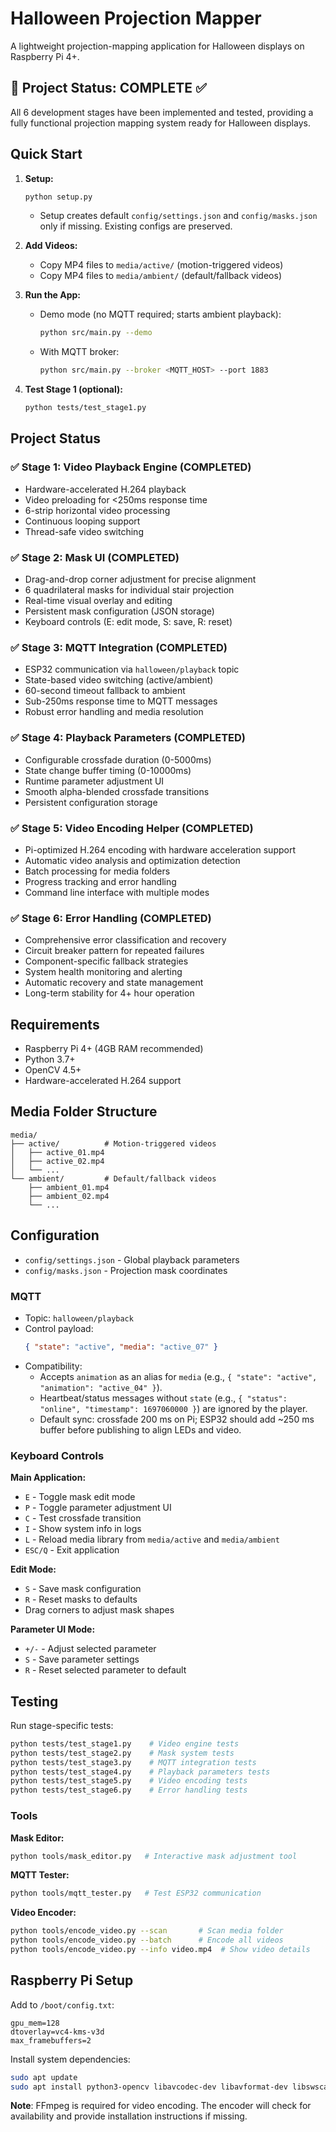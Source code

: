 # Halloween Projection Mapper

A lightweight projection-mapping application for Halloween displays on Raspberry Pi 4+.

## 🎃 Project Status: **COMPLETE** ✅

All 6 development stages have been implemented and tested, providing a fully functional projection mapping system ready for Halloween displays.

## Quick Start

1. **Setup:**
   ```bash
   python setup.py
   ```
   - Setup creates default `config/settings.json` and `config/masks.json` only if missing. Existing configs are preserved.

2. **Add Videos:**
   - Copy MP4 files to `media/active/` (motion-triggered videos)
   - Copy MP4 files to `media/ambient/` (default/fallback videos)

3. **Run the App:**
   - Demo mode (no MQTT required; starts ambient playback):
     ```bash
     python src/main.py --demo
     ```
   - With MQTT broker:
     ```bash
     python src/main.py --broker <MQTT_HOST> --port 1883
     ```

4. **Test Stage 1 (optional):**
   ```bash
   python tests/test_stage1.py
   ```

## Project Status

### ✅ Stage 1: Video Playback Engine (COMPLETED)
- Hardware-accelerated H.264 playback
- Video preloading for <250ms response time
- 6-strip horizontal video processing
- Continuous looping support
- Thread-safe video switching

### ✅ Stage 2: Mask UI (COMPLETED)
- Drag-and-drop corner adjustment for precise alignment
- 6 quadrilateral masks for individual stair projection
- Real-time visual overlay and editing
- Persistent mask configuration (JSON storage)
- Keyboard controls (E: edit mode, S: save, R: reset)

### ✅ Stage 3: MQTT Integration (COMPLETED)
- ESP32 communication via `halloween/playback` topic
- State-based video switching (active/ambient)
- 60-second timeout fallback to ambient
- Sub-250ms response time to MQTT messages
- Robust error handling and media resolution

### ✅ Stage 4: Playback Parameters (COMPLETED)
- Configurable crossfade duration (0-5000ms)
- State change buffer timing (0-10000ms)
- Runtime parameter adjustment UI
- Smooth alpha-blended crossfade transitions
- Persistent configuration storage

### ✅ Stage 5: Video Encoding Helper (COMPLETED)
- Pi-optimized H.264 encoding with hardware acceleration support
- Automatic video analysis and optimization detection
- Batch processing for media folders
- Progress tracking and error handling
- Command line interface with multiple modes

### ✅ Stage 6: Error Handling (COMPLETED)
- Comprehensive error classification and recovery
- Circuit breaker pattern for repeated failures
- Component-specific fallback strategies
- System health monitoring and alerting
- Automatic recovery and state management
- Long-term stability for 4+ hour operation

## Requirements

- Raspberry Pi 4+ (4GB RAM recommended)
- Python 3.7+
- OpenCV 4.5+
- Hardware-accelerated H.264 support

## Media Folder Structure

```
media/
├── active/          # Motion-triggered videos
│   ├── active_01.mp4
│   ├── active_02.mp4
│   └── ...
└── ambient/         # Default/fallback videos
    ├── ambient_01.mp4
    ├── ambient_02.mp4
    └── ...
```

## Configuration

- `config/settings.json` - Global playback parameters
- `config/masks.json` - Projection mask coordinates

### MQTT

- Topic: `halloween/playback`
- Control payload:
  ```json
  { "state": "active", "media": "active_07" }
  ```
- Compatibility:
  - Accepts `animation` as an alias for `media` (e.g., `{ "state": "active", "animation": "active_04" }`).
  - Heartbeat/status messages without `state` (e.g., `{ "status": "online", "timestamp": 1697060000 }`) are ignored by the player.
  - Default sync: crossfade 200 ms on Pi; ESP32 should add ~250 ms buffer before publishing to align LEDs and video.

### Keyboard Controls

**Main Application:**
- `E` - Toggle mask edit mode
- `P` - Toggle parameter adjustment UI
- `C` - Test crossfade transition
- `I` - Show system info in logs
- `L` - Reload media library from `media/active` and `media/ambient`
- `ESC/Q` - Exit application

**Edit Mode:**
- `S` - Save mask configuration
- `R` - Reset masks to defaults
- Drag corners to adjust mask shapes

**Parameter UI Mode:**
- `+/-` - Adjust selected parameter
- `S` - Save parameter settings
- `R` - Reset selected parameter to default

## Testing

Run stage-specific tests:
```bash
python tests/test_stage1.py    # Video engine tests
python tests/test_stage2.py    # Mask system tests
python tests/test_stage3.py    # MQTT integration tests
python tests/test_stage4.py    # Playback parameters tests
python tests/test_stage5.py    # Video encoding tests
python tests/test_stage6.py    # Error handling tests
```

### Tools

**Mask Editor:**
```bash
python tools/mask_editor.py   # Interactive mask adjustment tool
```

**MQTT Tester:**
```bash
python tools/mqtt_tester.py   # Test ESP32 communication
```

**Video Encoder:**
```bash
python tools/encode_video.py --scan       # Scan media folder
python tools/encode_video.py --batch      # Encode all videos
python tools/encode_video.py --info video.mp4  # Show video details
```

## Raspberry Pi Setup

Add to `/boot/config.txt`:
```
gpu_mem=128
dtoverlay=vc4-kms-v3d
max_framebuffers=2
```

Install system dependencies:
```bash
sudo apt update
sudo apt install python3-opencv libavcodec-dev libavformat-dev libswscale-dev ffmpeg
```

**Note**: FFmpeg is required for video encoding. The encoder will check for availability and provide installation instructions if missing.
